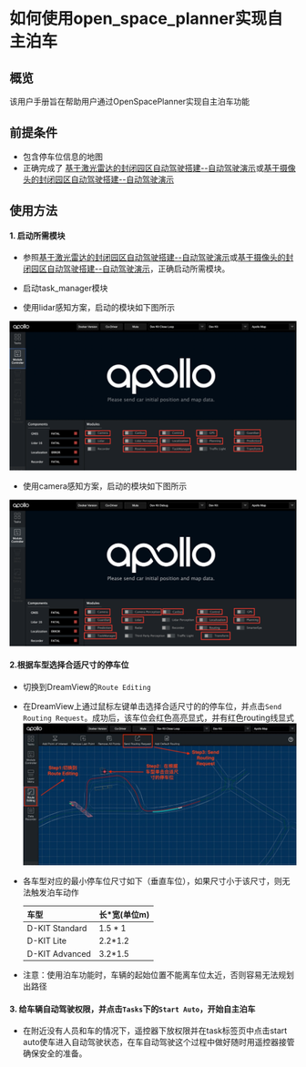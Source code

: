 # 如何使用open_space_planner实现自主泊车

## 概览
该用户手册旨在帮助用户通过OpenSpacePlanner实现自主泊车功能

## 前提条件
- 包含停车位信息的地图
- 正确完成了 [基于激光雷达的封闭园区自动驾驶搭建--自动驾驶演示](../Lidar_Based_Auto_Driving/start_auto_driving_cn.md)或[基于摄像头的封闭园区自动驾驶搭建--自动驾驶演示](../Camera_Based_Auto_Driving/start_auto_driving_cn.md)

## 使用方法

#### 1. 启动所需模块
- 参照[基于激光雷达的封闭园区自动驾驶搭建--自动驾驶演示](../Lidar_Based_Auto_Driving/start_auto_driving_cn.md)或[基于摄像头的封闭园区自动驾驶搭建--自动驾驶演示](../Camera_Based_Auto_Driving/start_auto_driving_cn.md)，正确启动所需模块。

- 启动task_manager模块

- 使用lidar感知方案，启动的模块如下图所示

![loop_routing_lidar_method](images/loop_routing_lidar_method.png)

- 使用camera感知方案，启动的模块如下图所示

![loop_routing_camera_method](images/loop_routing_camera_method.png)

#### 2.根据车型选择合适尺寸的停车位
- 切换到DreamView的`Route Editing`
- 在DreamView上通过鼠标左键单击选择合适尺寸的的停车位，并点击`Send Routing Request`。成功后，该车位会红色高亮显式，并有红色routing线显式
![loop_routing_select_parking_space](images/loop_routing_select_parking_space.jpeg)
- 各车型对应的最小停车位尺寸如下（垂直车位），如果尺寸小于该尺寸，则无法触发泊车动作

    |车型 | 长*宽(单位m) |
    |---|---|
    |D-KIT Standard |1.5 * 1  |
    |D-KIT Lite | 2.2*1.2 |
    |D-KIT Advanced | 3.2*1.5 |

- 注意：使用泊车功能时，车辆的起始位置不能离车位太近，否则容易无法规划出路径

#### 3. 给车辆自动驾驶权限，并点击`Tasks`下的`Start Auto`，开始自主泊车
- 在附近没有人员和车的情况下，遥控器下放权限并在task标签页中点击start auto使车进入自动驾驶状态，在车自动驾驶这个过程中做好随时用遥控器接管确保安全的准备。
